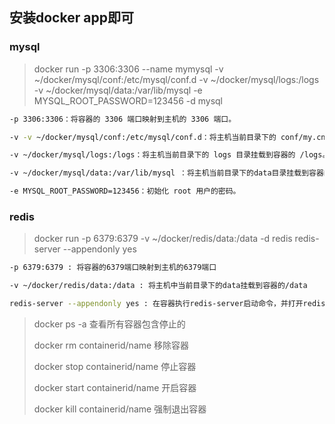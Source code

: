## 安装docker app即可

### mysql

> docker run -p 3306:3306 --name mymysql -v ~/docker/mysql/conf:/etc/mysql/conf.d -v ~/docker/mysql/logs:/logs -v ~/docker/mysql/data:/var/lib/mysql -e MYSQL_ROOT_PASSWORD=123456 -d mysql

```bash
-p 3306:3306：将容器的 3306 端口映射到主机的 3306 端口。

-v -v ~/docker/mysql/conf:/etc/mysql/conf.d：将主机当前目录下的 conf/my.cnf 挂载到容器的 /etc/mysql/my.cnf。

-v ~/docker/mysql/logs:/logs：将主机当前目录下的 logs 目录挂载到容器的 /logs。

-v ~/docker/mysql/data:/var/lib/mysql ：将主机当前目录下的data目录挂载到容器的 /var/lib/mysql 。

-e MYSQL_ROOT_PASSWORD=123456：初始化 root 用户的密码。
```

### redis

> docker run -p 6379:6379 -v ~/docker/redis/data:/data  -d redis redis-server --appendonly yes

```bash
-p 6379:6379 : 将容器的6379端口映射到主机的6379端口

-v ~/docker/redis/data:/data : 将主机中当前目录下的data挂载到容器的/data

redis-server --appendonly yes : 在容器执行redis-server启动命令，并打开redis持久化配置
```



> docker ps -a         查看所有容器包含停止的
>
> docker rm containerid/name         移除容器
>
> docker stop containerid/name      停止容器
>
> docker start containerid/name	  开启容器
>
> docker kill containerid/name	强制退出容器